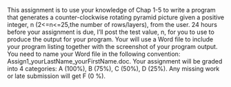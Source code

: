 This assignment is to use your knowledge of Chap 1-5 to
write a program that generates a counter-clockwise rotating
pyramid picture given a positive integer, n (2<=n<=25,the
number of rows/layers), from the user.
24 hours before your assignment is due, I’ll post the test
value, n, for you to use to produce the output for your
program. Your will use a Word file to include your program
listing together with the screenshot of your program output.
You need to name your Word file in the following convention:
Assign1_yourLastName_yourFirstName.doc. Your assignment
will be graded into 4 categories: A (100%), B (75%), C
(50%), D (25%). Any missing work or late submission will
get F (0 %). 
